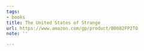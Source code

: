 ```yaml
---
tags:
- books
title: The United States of Strange
url: https://www.amazon.com/gp/product/B0082FP2TO
note: ''

---
```

